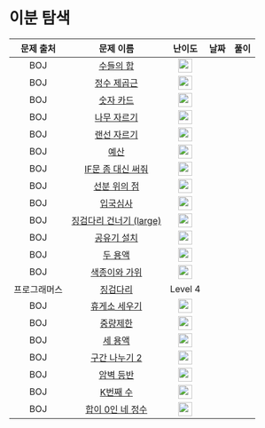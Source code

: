 # 이분 탐색

|  문제 출처   |                                            문제 이름                                            |                                       난이도                                       | 날짜 | 풀이 |
| :----------: | :---------------------------------------------------------------------------------------------: | :--------------------------------------------------------------------------------: | ---- | ---- |
|     BOJ      |                   <a href="https://noj.am/1789" target="_blank">수들의 합</a>                   | <img height="25px" width="25px" src="https://static.solved.ac/tier_small/6.svg"/>  |      |      |
|     BOJ      |                  <a href="https://noj.am/2417" target="_blank">정수 제곱근</a>                  | <img height="25px" width="25px" src="https://static.solved.ac/tier_small/6.svg"/>  |      |      |
|     BOJ      |                  <a href="https://noj.am/10815" target="_blank">숫자 카드</a>                   | <img height="25px" width="25px" src="https://static.solved.ac/tier_small/7.svg"/>  |      |      |
|     BOJ      |                  <a href="https://noj.am/2805" target="_blank">나무 자르기</a>                  | <img height="25px" width="25px" src="https://static.solved.ac/tier_small/8.svg"/>  |      |      |
|     BOJ      |                  <a href="https://noj.am/1654" target="_blank">랜선 자르기</a>                  | <img height="25px" width="25px" src="https://static.solved.ac/tier_small/8.svg"/>  |      |      |
|     BOJ      |                     <a href="https://noj.am/2512" target="_blank">예산</a>                      | <img height="25px" width="25px" src="https://static.solved.ac/tier_small/8.svg"/>  |      |      |
|     BOJ      |              <a href="https://noj.am/19637" target="_blank">IF문 좀 대신 써줘</a>               | <img height="25px" width="25px" src="https://static.solved.ac/tier_small/8.svg"/>  |      |      |
|     BOJ      |                 <a href="https://noj.am/11663" target="_blank">선분 위의 점</a>                 | <img height="25px" width="25px" src="https://static.solved.ac/tier_small/8.svg"/>  |      |      |
|     BOJ      |                   <a href="https://noj.am/3079" target="_blank">입국심사</a>                    | <img height="25px" width="25px" src="https://static.solved.ac/tier_small/10.svg"/> |      |      |
|     BOJ      |           <a href="https://noj.am/22871" target="_blank">징검다리 건너기 (large)</a>            | <img height="25px" width="25px" src="https://static.solved.ac/tier_small/10.svg"/> |      |      |
|     BOJ      |                  <a href="https://noj.am/2110" target="_blank">공유기 설치</a>                  | <img height="25px" width="25px" src="https://static.solved.ac/tier_small/11.svg"/> |      |      |
|     BOJ      |                    <a href="https://noj.am/2470" target="_blank">두 용액</a>                    | <img height="25px" width="25px" src="https://static.solved.ac/tier_small/11.svg"/> |      |      |
|     BOJ      |                <a href="https://noj.am/20444" target="_blank">색종이와 가위</a>                 | <img height="25px" width="25px" src="https://static.solved.ac/tier_small/11.svg"/> |      |      |
| 프로그래머스 | <a href="https://programmers.co.kr/learn/courses/30/lessons/43236" target="_blank">징검다리</a> |                                      Level 4                                       |      |      |
|     BOJ      |                 <a href="https://noj.am/1477" target="_blank">휴게소 세우기</a>                 | <img height="25px" width="25px" src="https://static.solved.ac/tier_small/12.svg"/> |      |      |
|     BOJ      |                   <a href="https://noj.am/1939" target="_blank">중량제한</a>                    | <img height="25px" width="25px" src="https://static.solved.ac/tier_small/12.svg"/> |      |      |
|     BOJ      |                    <a href="https://noj.am/2473" target="_blank">세 용액</a>                    | <img height="25px" width="25px" src="https://static.solved.ac/tier_small/12.svg"/> |      |      |
|     BOJ      |                <a href="https://noj.am/13397" target="_blank">구간 나누기 2</a>                 | <img height="25px" width="25px" src="https://static.solved.ac/tier_small/12.svg"/> |      |      |
|     BOJ      |                   <a href="https://noj.am/2412" target="_blank">암벽 등반</a>                   | <img height="25px" width="25px" src="https://static.solved.ac/tier_small/13.svg"/> |      |      |
|     BOJ      |                   <a href="https://noj.am/1300" target="_blank">K번째 수</a>                    | <img height="25px" width="25px" src="https://static.solved.ac/tier_small/14.svg"/> |      |      |
|     BOJ      |               <a href="https://noj.am/7453" target="_blank">합이 0인 네 정수</a>                | <img height="25px" width="25px" src="https://static.solved.ac/tier_small/14.svg"/> |      |      |
